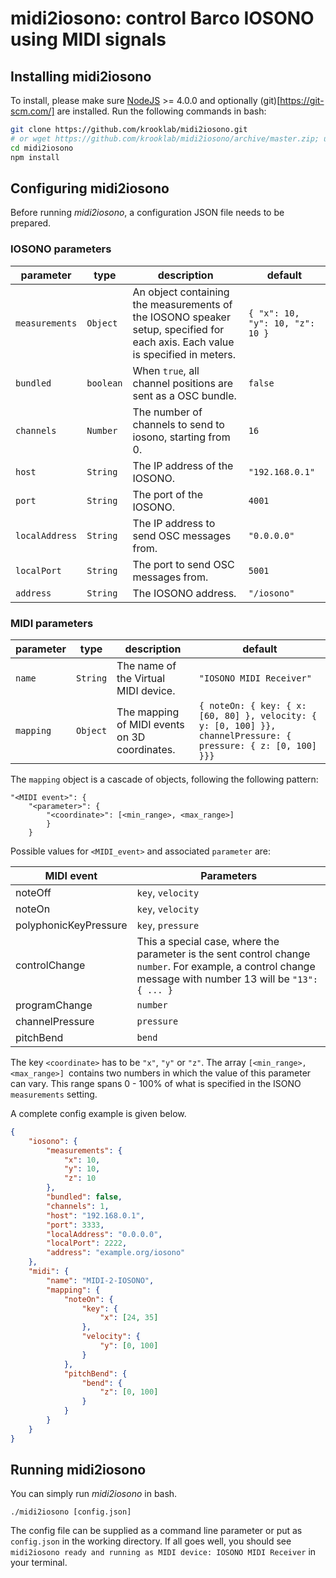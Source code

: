 # midi2iosono: control Barco IOSONO using MIDI signals

## Installing midi2iosono

To install, please make sure [NodeJS](https://nodejs.org/en/) >= 4.0.0 and optionally (git)[https://git-scm.com/] are installed.
Run the following commands in bash:

```bash
git clone https://github.com/krooklab/midi2iosono.git
# or wget https://github.com/krooklab/midi2iosono/archive/master.zip; unzip master.zip
cd midi2iosono
npm install
```

## Configuring midi2iosono

Before running *midi2iosono*, a configuration JSON file needs to be prepared.

### IOSONO parameters

| parameter         | type      | description | default |
|-------------------|-----------|-------------|---------|
| `measurements`    | `Object`  | An object containing the measurements of the IOSONO speaker setup, specified for each axis. Each value is specified in meters. | `{ "x": 10, "y": 10, "z": 10 }` |
| `bundled`         | `boolean` | When `true`, all channel positions are sent as a OSC bundle. | `false`|
| `channels`         | `Number` | The number of channels to send to iosono, starting from 0. | `16`|
| `host`         | `String` | The IP address of the IOSONO. | `"192.168.0.1"`|
| `port`         | `String` | The port of the IOSONO. | `4001`|
| `localAddress`         | `String` | The IP address to send OSC messages from. | `"0.0.0.0"`|
| `localPort`         | `String` | The port to send OSC messages from. | `5001`|
| `address`         | `String` | The IOSONO address. | `"/iosono"`|

### MIDI parameters

| parameter         | type      | description | default |
|-------------------|-----------|-------------|---------|
| `name`         | `String` | The name of the Virtual MIDI device. | `"IOSONO MIDI Receiver"`|
| `mapping`         | `Object` | The mapping of MIDI events on 3D coordinates.  | `{ noteOn: { key: { x: [60, 80] }, velocity: { y: [0, 100] }}, channelPressure: { pressure: { z: [0, 100] }}}`|

The `mapping` object is a cascade of objects, following the following pattern:
```
"<MIDI event>": {
    "<parameter>": {
        "<coordinate>": [<min_range>, <max_range>]
        }
    }
```
Possible values for `<MIDI_event>` and associated `parameter` are:

| MIDI event      |     Parameters    |
| -------------   |        ----------- |
| noteOff         | `key`, `velocity` |
| noteOn           | `key`, `velocity`|
| polyphonicKeyPressure  |     `key`, `pressure` |
| controlChange      |          This a special case, where the parameter is the sent control change `number`. For example, a control change message with number 13 will be `"13": { ... }` |
| programChange       |         `number` |
| channelPressure     |         `pressure` |
| pitchBend           |         `bend` |

The key `<coordinate>` has to be `"x"`, `"y"` or `"z"`. The array `[<min_range>, <max_range>] `contains two numbers in which the value of this parameter can vary. This range spans 0 - 100% of what is specified in the  ISONO `measurements` setting.


A complete config example is given below.

```json
{
    "iosono": {
        "measurements": {
            "x": 10,
            "y": 10,
            "z": 10
        },
        "bundled": false,
        "channels": 1,
        "host": "192.168.0.1",
        "port": 3333,
        "localAddress": "0.0.0.0",
        "localPort": 2222,
        "address": "example.org/iosono"
    },
    "midi": {
        "name": "MIDI-2-IOSONO",
        "mapping": {
            "noteOn": {
                "key": {
                    "x": [24, 35]
                },
                "velocity": {
                    "y": [0, 100]
                }
            },
            "pitchBend": {
                "bend": {
                    "z": [0, 100]
                }
            }
        }
    }
}
```

## Running midi2iosono

You can simply run *midi2iosono* in bash.

`./midi2iosono [config.json]`

The config file can be supplied as a command line parameter or put as `config.json` in the working directory.
If all goes well, you should see `midi2iosono ready and running as MIDI device: IOSONO MIDI Receiver` in your terminal.

